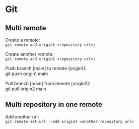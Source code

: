 # Git

## Multi remote

Create a remote:  
`git remote add origin1 <repository url>;`

Create another remote:  
`git remote add origin2 <repository url>;`

Push branch [main] to remote [origin1]:  
git push origin1 main

Pull branch [main] from remote [origin2]:  
git pull origin2 main

## Multi repository in one remote

Add another url:  
`git remote set-url --add origin2 <another repository url>`

